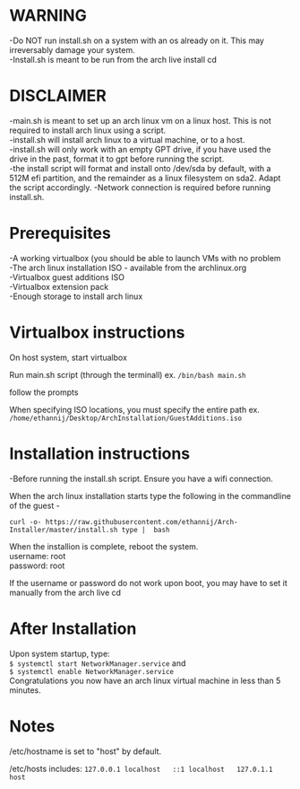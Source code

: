 # WARNING
-Do NOT run install.sh on a system with an os already on it. This may irreversably damage your system.  
-Install.sh is meant to be run from the arch live install cd  
  
# DISCLAIMER
-main.sh is meant to set up an arch linux vm on a linux host. This is not required to install arch linux using a script.  
-install.sh will install arch linux to a virtual machine, or to a host.  
-install.sh will only work with an empty GPT drive, if you have used the drive in the past, format it to gpt before running the script.  
-the install script will format and install onto /dev/sda by default, with a 512M efi partition, and the remainder as a linux filesystem on sda2. Adapt the script accordingly.
-Network connection is required before running install.sh. 
# Prerequisites  
-A working virtualbox (you should be able to launch VMs with no problem  
-The arch linux installation ISO - available from the archlinux.org  
-Virtualbox guest additions ISO  
-Virtualbox extension pack  
-Enough storage to install arch linux  
  
# Virtualbox instructions
On host system, start virtualbox  
  
Run main.sh script (through the terminall) ex. `/bin/bash main.sh`  
  
follow the prompts  
  
When specifying ISO locations, you must specify the entire path ex. `/home/ethannij/Desktop/ArchInstallation/GuestAdditions.iso`  
# Installation instructions  
-Before running the install.sh script. Ensure you have a wifi connection.  
  
When the arch linux installation starts type the following in the commandline of the guest -  
  
`curl -o- https://raw.githubusercontent.com/ethannij/Arch-Installer/master/install.sh type | 
bash`  
  
When the installion is complete, reboot the system.  
username: root  
password: root  
  
If the username or password do not work upon boot, you may have to set it manually from the arch live cd  

# After Installation  
Upon system startup, type:  
`$ systemctl start NetworkManager.service` and  
`$ systemctl enable NetworkManager.service`  
Congratulations you now have an arch linux virtual machine in less than 5 minutes.

# Notes  
/etc/hostname is set to "host" by default.

/etc/hosts includes: ```127.0.0.1 localhost  
::1 localhost  
127.0.1.1 host```
